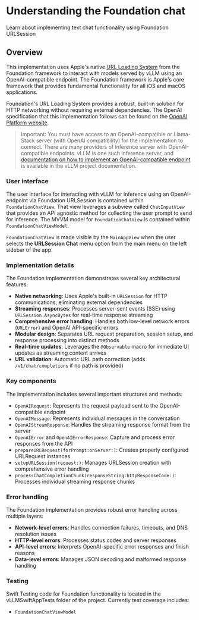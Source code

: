 # Understanding the Foundation chat

Learn about implementing text chat functionality using Foundation URLSession

## Overview

This implementation uses Apple's native [URL Loading System](https://developer.apple.com/documentation/foundation/httpurlresponse) from the Foundation framework to interact with models served by vLLM using an OpenAI-compatible endpoint. The Foundation framework is Apple's core framework that provides fundamental functionality for all iOS and macOS applications.

Foundation's URL Loading System provides a robust, built-in solution for HTTP networking without requiring external dependencies. The OpenAI specification that this implementation follows can be found on the [OpenAI Platform website](https://platform.openai.com/docs/guides/text?api-mode=responses).

>Important: You must have access to an OpenAI-compatible or Llama-Stack server (with OpenAI compatibility) for the implementation to connect. There are many providers of inference server with OpenAI-compatible endpoints. vLLM is one such inference server, and [documentation on how to implement an OpenAI-compatible endpoint](https://docs.vllm.ai/en/latest/serving/openai_compatible_server.html) is available in the vLLM project documentation.

### User interface

The user interface for interacting with vLLM for inference using an OpenAI-endpoint via Foundation URLSession is contained within ``FoundationChatView``. That view leverages a subview called ``ChatInputView`` that provides an API agnostic method for collecting the user prompt to send for inference. The MVVM model for ``FoundationChatView`` is contained within ``FoundationChatViewModel``.

``FoundationChatView`` is made visible by the ``MainAppView`` when the user selects the **URLSession Chat** menu option from the main menu on the left sidebar of the app.

### Implementation details

The Foundation implementation demonstrates several key architectural features:

- **Native networking**: Uses Apple's built-in ``URLSession`` for HTTP communications, eliminating external dependencies
- **Streaming responses**: Processes server-sent events (SSE) using ``URLSession.AsyncBytes`` for real-time response streaming
- **Comprehensive error handling**: Handles both low-level network errors (``URLError``) and OpenAI API-specific errors
- **Modular design**: Separates URL request preparation, session setup, and response processing into distinct methods
- **Real-time updates**: Leverages the `@Observable` macro for immediate UI updates as streaming content arrives
- **URL validation**: Automatic URL path correction (adds `/v1/chat/completions` if no path is provided)

### Key components

The implementation includes several important structures and methods:

- ``OpenAIRequest``: Represents the request payload sent to the OpenAI-compatible endpoint
- ``OpenAIMessage``: Represents individual messages in the conversation
- ``OpenAIStreamResponse``: Handles the streaming response format from the server
- ``OpenAIError`` and ``OpenAIErrorResponse``: Capture and process error responses from the API
- `prepareURLRequest(forPrompt:onServer:)`: Creates properly configured URLRequest instances
- `setupURLSession(request:)`: Manages URLSession creation with comprehensive error handling
- `processChatCompletionChunk(responseString:httpResponseCode:)`: Processes individual streaming response chunks

### Error handling

The Foundation implementation provides robust error handling across multiple layers:

- **Network-level errors**: Handles connection failures, timeouts, and DNS resolution issues
- **HTTP-level errors**: Processes status codes and server responses
- **API-level errors**: Interprets OpenAI-specific error responses and finish reasons
- **Data-level errors**: Manages JSON decoding and malformed response handling

### Testing

Swift Testing code for Foundation functionality is located in the vLLMSwiftAppTests folder of the project. Currently test coverage includes:
- ``FoundationChatViewModel``

